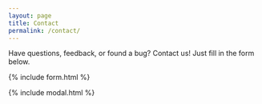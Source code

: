 ```yaml
---
layout: page
title: Contact
permalink: /contact/
---
```


Have questions, feedback, or found a bug? Contact us! Just fill in the form below.

{% include form.html %}

{% include modal.html %}
